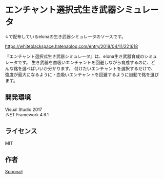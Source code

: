 エンチャント選択式生き武器シミュレータ
====

↓で配布しているelonaの生き武器シミュレータのソースです。

https://whiteblackspace.hatenablog.com/entry/2018/04/11/221618

  『エンチャント選択式生き武器シミュレータ』は、elona生き武器育成のシミュレータです。
  生き武器を血吸いエンチャントを回避しながら育成するのに、どんな銘を選べばいいか分かります。
  付けたいエンチャントを選択するだけで、強度が最大になるように・血吸いエンチャントを回避するように自動で銘を選びます。

## 開発環境
Visual Studio 2017  
.NET Framework 4.6.1

## ライセンス
MIT

## 作者
[Spoonail](https://twitter.com/Spoonail)
